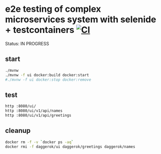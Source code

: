 # e2e testing of complex microservices system with selenide + testcontainers [![CI](https://github.com/daggerok/integration-e2e-testing-with-selenide-and-testcontainers/workflows/CI/badge.svg)](https://github.com/daggerok/integration-e2e-testing-with-selenide-and-testcontainers/actions)

Status: IN PROGRESS

## start

```bash
./mvnw
./mvnw -f ui docker:build docker:start
#./mvnw -f ui docker:stop docker:remove
```

## test

```bash
http :8080/ui/
http :8080/ui/v1/api/names
http :8080/ui/v1/api/greetings
```

## cleanup

```bash
docker rm -f -v `docker ps -aq`
docker rmi -f daggerok/ui daggerok/greetings daggerok/names
```

<!--
topics: jib + war
-->
